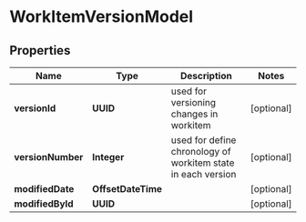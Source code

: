 

# WorkItemVersionModel


## Properties

| Name | Type | Description | Notes |
|------------ | ------------- | ------------- | -------------|
|**versionId** | **UUID** | used for versioning changes in workitem |  [optional] |
|**versionNumber** | **Integer** | used for define chronology of workitem state in each version |  [optional] |
|**modifiedDate** | **OffsetDateTime** |  |  [optional] |
|**modifiedById** | **UUID** |  |  [optional] |



